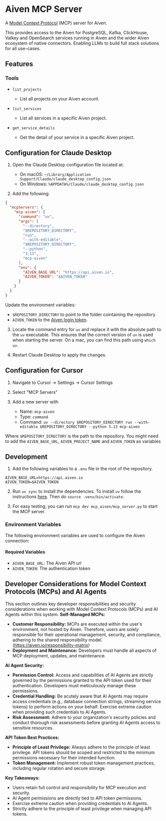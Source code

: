 # Aiven MCP Server

A [Model Context Protocol](https://modelcontextprotocol.io/) (MCP) server for Aiven.

This provides access to the Aiven for PostgreSQL, Kafka, ClickHouse, Valkey and OpenSearch services running in Aiven and the wider Aiven ecosystem of native connectors. Enabling LLMs to build full stack solutions for all use-cases.

## Features

### Tools

* `list_projects`
  - List all projects on your Aiven account.

* `list_services`
  - List all services in a specific Aiven project.

* `get_service_details`
  - Get the detail of your service in a specific Aiven project.

## Configuration for Claude Desktop

1. Open the Claude Desktop configuration file located at:
   - On macOS: `~/Library/Application Support/Claude/claude_desktop_config.json`
   - On Windows: `%APPDATA%/Claude/claude_desktop_config.json`

2. Add the following:

```json
{
  "mcpServers": {
    "mcp-aiven": {
      "command": "uv",
      "args": [
        "--directory",
        "$REPOSITORY_DIRECTORY",
        "run",
        "--with-editable",
        "$REPOSITORY_DIRECTORY",
        "--python",
        "3.13",
        "mcp-aiven"
      ],
      "env": {
        "AIVEN_BASE_URL": "https://api.aiven.io",
        "AIVEN_TOKEN": "$AIVEN_TOKEN"
      }
    }
  }
}
```

Update the environment variables:
* `$REPOSITORY_DIRECTORY` to point to the folder cointaining the repository
* `AIVEN_TOKEN` to the [Aiven login token](https://aiven.io/docs/platform/howto/create_authentication_token).


3. Locate the command entry for `uv` and replace it with the absolute path to the `uv` executable. This ensures that the correct version of `uv` is used when starting the server. On a mac, you can find this path using `which uv`.

4. Restart Claude Desktop to apply the changes.

## Configuration for Cursor

1. Navigate to Cursor -> Settings -> Cursor Settings

2. Select "MCP Servers"

3. Add a new server with 

    * Name: `mcp-aiven`
    * Type: `command`
    * Command: `uv --directory $REPOSITORY_DIRECTORY run --with-editable $REPOSITORY_DIRECTORY --python 3.13 mcp-aiven`

Where `$REPOSITORY_DIRECTORY` is the path to the repository. You might need to add the `AIVEN_BASE_URL`, `AIVEN_PROJECT_NAME` and `AIVEN_TOKEN` as variables

## Development

1. Add the following variables to a `.env` file in the root of the repository.

```
AIVEN_BASE_URL=https://api.aiven.io
AIVEN_TOKEN=$AIVEN_TOKEN
```

2. Run `uv sync` to install the dependencies. To install `uv` follow the instructions [here](https://docs.astral.sh/uv/). Then do `source .venv/bin/activate`.

3. For easy testing, you can run `mcp dev mcp_aiven/mcp_server.py` to start the MCP server.

### Environment Variables

The following environment variables are used to configure the Aiven connection:

#### Required Variables
* `AIVEN_BASE_URL`: The Aiven API url
* `AIVEN_TOKEN`: The authentication token

## Developer Considerations for Model Context Protocols (MCPs) and AI Agents

This section outlines key developer responsibilities and security considerations when working with Model Context Protocols (MCPs) and AI Agents within this system.
**Self-Managed MCPs:**

* **Customer Responsibility:** MCPs are executed within the user's environment, not hosted by Aiven. Therefore, users are solely responsible for their operational management, security, and compliance, adhering to the shared responsibility model. (https://aiven.io/responsibility-matrix)
* **Deployment and Maintenance:** Developers must handle all aspects of MCP deployment, updates, and maintenance.

**AI Agent Security:**

* **Permission Control:** Access and capabilities of AI Agents are strictly governed by the permissions granted to the API token used for their authentication. Developers must meticulously manage these permissions.
* **Credential Handling:** Be acutely aware that AI Agents may require access credentials (e.g., database connection strings, streaming service tokens) to perform actions on your behalf. Exercise extreme caution when providing such credentials to AI Agents.
* **Risk Assessment:** Adhere to your organization's security policies and conduct thorough risk assessments before granting AI Agents access to sensitive resources.

**API Token Best Practices:**

* **Principle of Least Privilege:** Always adhere to the principle of least privilege. API tokens should be scoped and restricted to the minimum permissions necessary for their intended function.
* **Token Management:** Implement robust token management practices, including regular rotation and secure storage.

**Key Takeaways:**

* Users retain full control and responsibility for MCP execution and security.
* AI Agent permissions are directly tied to API token permissions.
* Exercise extreme caution when providing credentials to AI Agents.
* Strictly adhere to the principle of least privilege when managing API tokens.
